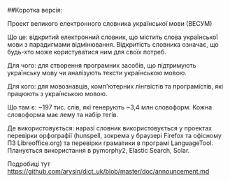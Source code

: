 ##Коротка версія:

Проект великого електронного словника української мови (ВЕСУМ)

Що це: відкритий електронний словник, що містить слова української мови з парадигмами відмінювання. Відкритість словника означає, що будь-хто може користуватися ним для своїх потреб.

Для чого: для створення програмних засобів, що підтримують українську мову чи аналізують тексти українською мовою.

Для кого: для мовознавців, комп'ютерних лінгвістів та програмістів, які працюють з українською мовою.

Що там є: ~197 тис. слів, які генерують ~3,4 млн словоформ. Кожна словоформа має лему та набір тегів.

Де використовується: наразі словник використовується у проектах перевірки орфографії (hunspell, зокрема у браузері Firefox та офісному ПЗ Libreoffice.org) та перевірки граматики в програмі LanguageTool. Планується використання в pymorphy2, Elastic Search, Solar.

Подробиці тут https://github.com/arysin/dict_uk/blob/master/doc/announcement.md

